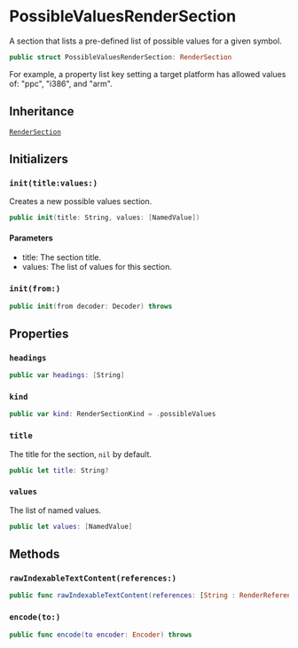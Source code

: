 # PossibleValuesRenderSection

A section that lists a pre-defined list of possible values for a given symbol.

``` swift
public struct PossibleValuesRenderSection: RenderSection 
```

For example, a property list key setting a target platform has allowed values of: "ppc", "i386", and "arm".

## Inheritance

[`RenderSection`](/RenderSection)

## Initializers

### `init(title:values:)`

Creates a new possible values section.

``` swift
public init(title: String, values: [NamedValue]) 
```

#### Parameters

  - title: The section title.
  - values: The list of values for this section.

### `init(from:)`

``` swift
public init(from decoder: Decoder) throws 
```

## Properties

### `headings`

``` swift
public var headings: [String] 
```

### `kind`

``` swift
public var kind: RenderSectionKind = .possibleValues
```

### `title`

The title for the section, `nil` by default.

``` swift
public let title: String?
```

### `values`

The list of named values.

``` swift
public let values: [NamedValue]
```

## Methods

### `rawIndexableTextContent(references:)`

``` swift
public func rawIndexableTextContent(references: [String : RenderReference]) -> String 
```

### `encode(to:)`

``` swift
public func encode(to encoder: Encoder) throws 
```
